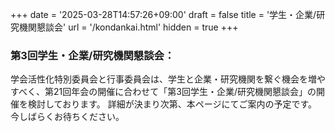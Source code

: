 +++
date = '2025-03-28T14:57:26+09:00'
draft = false
title = '学生・企業/研究機関懇談会'
url = '/kondankai.html'
hidden = true
+++

### 第3回学生・企業/研究機関懇談会：
学会活性化特別委員会と行事委員会は、学生と企業・研究機関を繋ぐ機会を増やすべく、第21回年会の開催に合わせて「第3回学生・企業/研究機関懇談会」の開催を検討しております。
詳細が決まり次第、本ページにてご案内の予定です。
今しばらくお待ちください。
